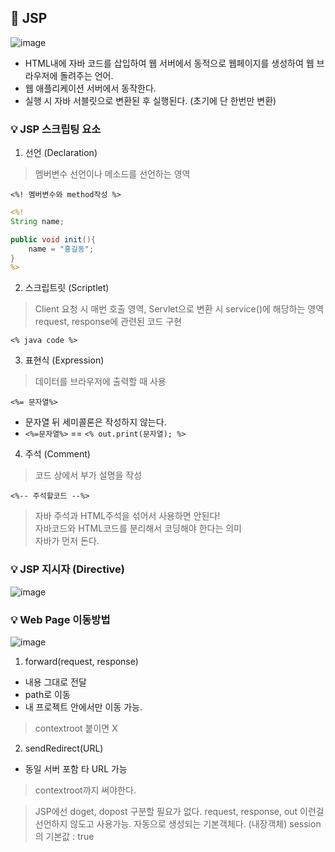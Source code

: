 

## 📌 JSP

![image](https://user-images.githubusercontent.com/67090601/136660959-2db8a9cf-4b3e-46eb-83d8-0b6063201247.png)

- HTML내에 자바 코드를 삽입하여 웹 서버에서 동적으로 웹페이지를 생성하여 웹 브라우저에 돌려주는 언어.
- 웹 애플리케이션 서버에서 동작한다.
- 실행 시 자바 서블릿으로 변환된 후 실행된다. (초기에 단 한번만 변환)

### 💡 JSP 스크립팅 요소

1. 선언 (Declaration)
> 멤버변수 선언이나 메소드를 선언하는 영역

`<%! 멤버변수와 method작성 %>`

```jsp
<%!
String name;

public void init(){
    name = "홍길동";
}
%>
```
2. 스크립트릿 (Scriptlet)
> Client 요청 시 매번 호출 영역, Servlet으로 변환 시 service()에 해당하는 영역 <br> request, response에 관련된 코드 구현

`<% java code %>`

3. 표현식 (Expression)
> 데이터를 브라우저에 출력할 때 사용

`<%= 문자열%>`

- 문자열 뒤 세미콜론은 작성하지 않는다.
- `<%=문자열%>` == `<% out.print(문자열); %>`

4. 주석 (Comment)
> 코드 상에서 부가 설명을 작성

`<%-- 주석할코드 --%>`

> 자바 주석과 HTML주석을 섞어서 사용하면 안된다!<br> 자바코드와 HTML코드를 분리해서 코딩해야 한다는 의미<br>자바가 먼저 돈다.

### 💡 JSP 지시자 (Directive)

![image](https://user-images.githubusercontent.com/67090601/136661754-8a446179-a627-43f8-b369-742d2ece543f.png)

### 💡 Web Page 이동방법

![image](https://user-images.githubusercontent.com/67090601/136661706-070ae045-c72b-4f15-9872-86e31cd7f44a.png)

1. forward(request, response)
- 내용 그대로 전달
- path로 이동
- 내 프로젝트 안에서만 이동 가능.
> contextroot 붙이면 X 

2. sendRedirect(URL)
- 동일 서버 포함 타 URL 가능
> contextroot까지 써야한다.


> JSP에선 doget, dopost 구분할 필요가 없다.
> request, response, out 이런걸 선언하지 않도고 사용가능. 자동으로 생성되는 기본객체다. (내장객체)
>session 의 기본값 : true
